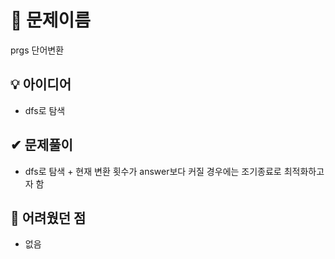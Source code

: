 # 🔎 문제이름

prgs 단어변환

## 💡 아이디어

- dfs로 탐색

## ✔ 문제풀이

- dfs로 탐색 + 현재 변환 횟수가 answer보다 커질 경우에는 조기종료로 최적화하고자 함

## 🤕 어려웠던 점

- 없음

